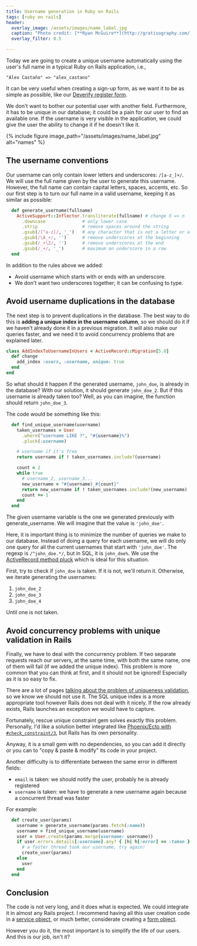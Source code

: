 ```yaml
---
title: Username generation in Ruby on Rails
tags: [ruby on rails]
header:
  overlay_image: /assets/images/name_label.jpg
  caption: "Photo credit: [**Ryan McGuire**](http://gratisography.com/)"
  overlay_filter: 0.5

---
```


Today we are going to create a unique username automatically
using the user's full name in a typical Ruby on Rails application, i.e.,

```
"Alex Castaño" => "alex_castano"
```

It can be very useful when creating a sign-up form,
as we want it to be as simple as possible,
like our [Deverify register form](https://deverify.com/register).

We don't want to bother our potential user with another field.
Furthermore, it has to be unique in our database;
it could be a pain for our user to find an available one.
If the username is very visible in the application,
we could give the user the ability to change it if he doesn't like it.

{% include figure image_path="/assets/images/name_label.jpg" alt="names" %}


## The username conventions

Our username can only contain lower letters and underscores: `/[a-z_]+/`.
We will use the full name given by the user to generate this username.
However, the full name can contain capital letters, spaces, accents, etc.
So our first step is to turn our full name in a valid username,
keeping it as similar as possible:


```ruby
  def generate_username(fullname)
    ActiveSupport::Inflector.transliterate(fullname) # change ñ => n
      .downcase              # only lower case
      .strip                 # remove spaces around the string
      .gsub(/[^a-z]/, '_')   # any character that is not a letter or a number will be _
      .gsub(/\A_+/, '')      # remove underscores at the beginning
      .gsub(/_+\Z/, '')      # remove underscores at the end
      .gsub(/_+/, '_')       # maximum an underscore in a row
  end
```

In addition to the rules above we added:

  * Avoid username which starts with or ends with an underscore.
  * We don't want two underscores together; it can be confusing to type.

## Avoid username duplications in the database


The next step is to prevent duplications in the database.
The best way to do this is **adding a unique index in the username column**,
so we should do it if we haven't already done it in a previous migration.
It will also make our queries faster,
and we need it to avoid concurrency problems that are explained later.


```ruby
class AddIndexToUsernameInUsers < ActiveRecord::Migration[5.0]
  def change
    add_index :users, :username, unique: true
  end
end
```

So what should it happen if the generated username,
`john_doe`,
is already in the database?
With our solution, it should generate `john_doe_2`.
But if this username is already taken too?
Well, as you can imagine, the function should return `john_doe_3`.

The code would be something like this:

```ruby
  def find_unique_username(username)
    taken_usernames = User
      .where("username LIKE ?", "#{username}%")
      .pluck(:username)

    # username if it's free
    return username if ! taken_usernames.include?(username)

    count = 2
    while true
      # username_2, username_3...
      new_username = "#{username}_#{count}"
      return new_username if ! taken_usernames.include?(new_username)
      count += 1
    end
  end
```

The given username variable is the one we generated previously with generate_username.
We will imagine that the value is `'john_doe'`.

Here, it is important thing is to minimize the number of queries we make to our database.
Instead of doing a query for each username,
we will do only one query for all the current usernames that start with `'john_doe'`.
The regexp is `/^john_doe.*/`, but in SQL, it is `john_doe%`.
We use the [ActiveRecord method pluck](http://api.rubyonrails.org/classes/ActiveRecord/Calculations.html#method-i-pluck)
which is ideal for this situation.

First, try to check if `john_doe` is taken.
If it is not, we'll return it.
Otherwise, we iterate generating the usernames:

1. `john_doe_2`
1. `john_doe_3`
1. `john_doe_4`

Until one is not taken.

## Avoid concurrency problems with unique validation in Rails

Finally, we have to deal with the concurrency problem.
If two separate requests reach our servers, at the same time,
with both the same name,
one of them will fail (if we added the unique index).
This problem is more common that you can think at first,
and it should not be ignored!
Especially as it is so easy to fix.

There are a lot of pages [talking about the problem of uniqueness validation](https://robots.thoughtbot.com/the-perils-of-uniqueness-validations),
so we know we should not use it.
The SQL unique index is a more appropriate tool
however Rails does not deal with it nicely.
If the row already exists,
Rails launches an exception we would have to capture.

Fortunately, rescue unique constraint gem
solves exactly this problem.
Personally,
I'd like a solution better integrated like [Phoenix/Ecto with `#check_constraint/3`](https://hexdocs.pm/ecto/Ecto.Changeset.html#check_constraint/3),
but Rails has its own personality.

Anyway, it is a small gem with no dependencies,
so you can add it directly
or you can to "copy & paste & modify" its code in your project.

Another difficulty is to differentiate between the same error in different fields:

* `email` is taken: we should notify the user, probably he is already registered
* `username` is taken: we have to generate a new username again because a concurrent thread was faster

For example:

```ruby
  def create_user(params)
    username = generate_username(params.fetch(:name))
    username = find_unique_username(username)
    user = User.create(params.merge(username: username))
    if user.errors.details[:username].any? { |h| h[:error] == :taken }
      # a faster thread took our username, try again!
      create_user(params)
    else
      user
    end
  end
```

## Conclusion

The code is not very long, and it does what is expected.
We could integrate it in almost any Rails project.
I recommend having all this user creation code in a [service object](http://blog.arkency.com/2016/10/the-esthetics-of-a-ruby-service-object/),
or much better,
considerate creating a [form object](https://robots.thoughtbot.com/activemodel-form-objects).

However you do it,
the most important is to simplify the life of our users.
And this is our job, isn't it?
